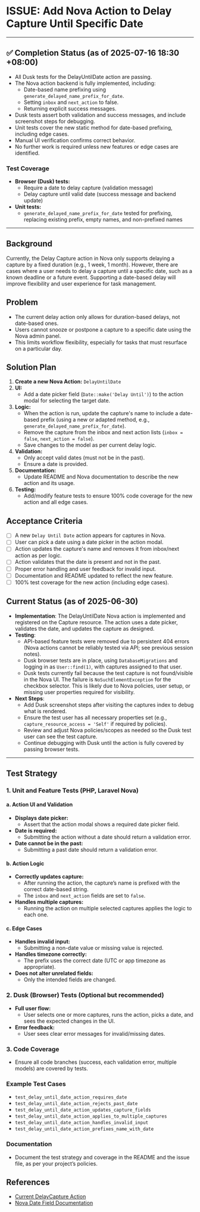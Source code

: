 # ISSUE: Add Nova Action to Delay Capture Until Specific Date

---

## ✅ Completion Status (as of 2025-07-16 18:30 +08:00)

- All Dusk tests for the DelayUntilDate action are passing.
- The Nova action backend is fully implemented, including:
  - Date-based name prefixing using `generate_delayed_name_prefix_for_date`.
  - Setting `inbox` and `next_action` to false.
  - Returning explicit success messages.
- Dusk tests assert both validation and success messages, and include screenshot steps for debugging.
- Unit tests cover the new static method for date-based prefixing, including edge cases.
- Manual UI verification confirms correct behavior.
- No further work is required unless new features or edge cases are identified.

### Test Coverage
- **Browser (Dusk) tests:**
  - Require a date to delay capture (validation message)
  - Delay capture until valid date (success message and backend update)
- **Unit tests:**
  - `generate_delayed_name_prefix_for_date` tested for prefixing, replacing existing prefix, empty names, and non-prefixed names

---


## Background
Currently, the Delay Capture action in Nova only supports delaying a capture by a fixed duration (e.g., 1 week, 1 month). However, there are cases where a user needs to delay a capture until a specific date, such as a known deadline or a future event. Supporting a date-based delay will improve flexibility and user experience for task management.

## Problem
- The current delay action only allows for duration-based delays, not date-based ones.
- Users cannot snooze or postpone a capture to a specific date using the Nova admin panel.
- This limits workflow flexibility, especially for tasks that must resurface on a particular day.

## Solution Plan
1. **Create a new Nova Action:** `DelayUntilDate`
2. **UI:**
    - Add a date picker field (`Date::make('Delay Until')`) to the action modal for selecting the target date.
3. **Logic:**
    - When the action is run, update the capture's name to include a date-based prefix (using a new or adapted method, e.g., `generate_delayed_name_prefix_for_date`).
    - Remove the capture from the inbox and next action lists (`inbox = false`, `next_action = false`).
    - Save changes to the model as per current delay logic.
4. **Validation:**
    - Only accept valid dates (must not be in the past).
    - Ensure a date is provided.
5. **Documentation:**
    - Update README and Nova documentation to describe the new action and its usage.
6. **Testing:**
    - Add/modify feature tests to ensure 100% code coverage for the new action and all edge cases.

## Acceptance Criteria
- [ ] A new `Delay Until Date` action appears for captures in Nova.
- [ ] User can pick a date using a date picker in the action modal.
- [ ] Action updates the capture's name and removes it from inbox/next action as per logic.
- [ ] Action validates that the date is present and not in the past.
- [ ] Proper error handling and user feedback for invalid input.
- [ ] Documentation and README updated to reflect the new feature.
- [ ] 100% test coverage for the new action (including edge cases).

## Current Status (as of 2025-06-30)

- **Implementation**: The DelayUntilDate Nova action is implemented and registered on the Capture resource. The action uses a date picker, validates the date, and updates the capture as designed.
- **Testing**:
    - API-based feature tests were removed due to persistent 404 errors (Nova actions cannot be reliably tested via API; see previous session notes).
    - Dusk browser tests are in place, using `DatabaseMigrations` and logging in as `User::find(1)`, with captures assigned to that user.
    - Dusk tests currently fail because the test capture is not found/visible in the Nova UI. The failure is `NoSuchElementException` for the checkbox selector. This is likely due to Nova policies, user setup, or missing user properties required for visibility.
- **Next Steps**:
    - Add Dusk screenshot steps after visiting the captures index to debug what is rendered.
    - Ensure the test user has all necessary properties set (e.g., `capture_resource_access = 'Self'` if required by policies).
    - Review and adjust Nova policies/scopes as needed so the Dusk test user can see the test capture.
    - Continue debugging with Dusk until the action is fully covered by passing browser tests.

---

## Test Strategy

### 1. Unit and Feature Tests (PHP, Laravel Nova)

#### a. Action UI and Validation
- **Displays date picker:**
  - Assert that the action modal shows a required date picker field.
- **Date is required:**
  - Submitting the action without a date should return a validation error.
- **Date cannot be in the past:**
  - Submitting a past date should return a validation error.

#### b. Action Logic
- **Correctly updates capture:**
  - After running the action, the capture’s name is prefixed with the correct date-based string.
  - The `inbox` and `next_action` fields are set to `false`.
- **Handles multiple captures:**
  - Running the action on multiple selected captures applies the logic to each one.

#### c. Edge Cases
- **Handles invalid input:**
  - Submitting a non-date value or missing value is rejected.
- **Handles timezone correctly:**
  - The prefix uses the correct date (UTC or app timezone as appropriate).
- **Does not alter unrelated fields:**
  - Only the intended fields are changed.

### 2. Dusk (Browser) Tests (Optional but recommended)
- **Full user flow:**
  - User selects one or more captures, runs the action, picks a date, and sees the expected changes in the UI.
- **Error feedback:**
  - User sees clear error messages for invalid/missing dates.

### 3. Code Coverage
- Ensure all code branches (success, each validation error, multiple models) are covered by tests.

### Example Test Cases
- `test_delay_until_date_action_requires_date`
- `test_delay_until_date_action_rejects_past_date`
- `test_delay_until_date_action_updates_capture_fields`
- `test_delay_until_date_action_applies_to_multiple_captures`
- `test_delay_until_date_action_handles_invalid_input`
- `test_delay_until_date_action_prefixes_name_with_date`

### Documentation
- Document the test strategy and coverage in the README and the issue file, as per your project’s policies.

## References
- [Current DelayCapture Action](app/Nova/Actions/DelayCapture.php)
- [Nova Date Field Documentation](https://nova.laravel.com/docs/5.0/resources/fields.html#date)
